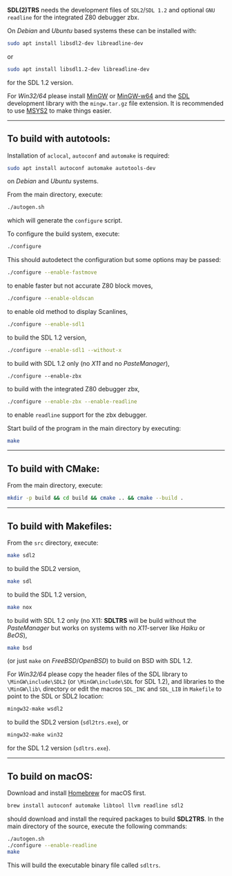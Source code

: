 **SDL(2)TRS** needs the development files of `SDL2`/`SDL 1.2` and
optional `GNU readline` for the integrated Z80 debugger zbx.

On *Debian* and *Ubuntu* based systems these can be installed with:
```sh
sudo apt install libsdl2-dev libreadline-dev
```
or
```sh
sudo apt install libsdl1.2-dev libreadline-dev
```
for the SDL 1.2 version.

For *Win32/64* please install [MinGW] or [MinGW-w64] and the [SDL]
development library with the `mingw.tar.gz` file extension.
It is recommended to use [MSYS2] to make things easier.

---

To build with autotools:
------------------------

Installation of `aclocal`, `autoconf` and `automake` is required:
```sh
sudo apt install autoconf automake autotools-dev
```
on *Debian* and *Ubuntu* systems.

From the main directory, execute:
```sh
./autogen.sh
```
which will generate the `configure` script.

To configure the build system, execute:
```sh
./configure
```

This should autodetect the configuration but some options may be passed:
```sh
./configure --enable-fastmove
```
to enable faster but not accurate Z80 block moves,
```sh
./configure --enable-oldscan
```
to enable old method to display Scanlines,
```sh
./configure --enable-sdl1
```
to build the SDL 1.2 version,
```sh
./configure --enable-sdl1 --without-x
```
to build with SDL 1.2 only (no *X11* and no *PasteManager*),
```
./configure --enable-zbx
```
to build with the integrated Z80 debugger zbx,
```sh
./configure --enable-zbx --enable-readline
```
to enable `readline` support for the zbx debugger.

Start build of the program in the main directory by executing:
```sh
make
```

---

To build with CMake:
--------------------

From the main directory, execute:
```sh
mkdir -p build && cd build && cmake .. && cmake --build .
```

---

To build with Makefiles:
------------------------

From the `src` directory, execute:
```sh
make sdl2
```
to build the SDL2 version,

```sh
make sdl
```
to build the SDL 1.2 version,

```sh
make nox
```
to build with SDL 1.2 only (no X11: **SDLTRS** will be build without
the *PasteManager* but works on systems with no *X11*-server like
*Haiku* or *BeOS*),

```sh
make bsd
```
(or just `make` on *FreeBSD*/*OpenBSD*) to build on BSD with SDL 1.2.

For *Win32/64* please copy the header files of the SDL library to
`\MinGW\include\SDL2` (or `\MinGW\include\SDL` for SDL 1.2), and
libraries to the `\MinGW\lib\` directory or edit the macros `SDL_INC`
and `SDL_LIB` in `Makefile` to point to the SDL or SDL2 location:
```sh
mingw32-make wsdl2
```
to build the SDL2 version (`sdl2trs.exe`), or
```sh
mingw32-make win32
```
for the SDL 1.2 version (`sdltrs.exe`).

---

To build on macOS:
------------------

Download and install [Homebrew] for macOS first.
```sh
brew install autoconf automake libtool llvm readline sdl2
```
should download and install the required packages to build **SDL2TRS**.
In the main directory of the source, execute the following commands:
```sh
./autogen.sh
./configure --enable-readline
make
```
This will build the executable binary file called `sdltrs`.

[Homebrew]: https://brew.sh
[MinGW]: http://www.mingw.org
[MinGW-w64]: http://mingw-w64.org
[MSYS2]: https://www.msys2.org
[SDL]: https://www.libsdl.org
